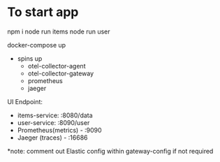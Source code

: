 # To start app

npm i
node run items
node run user

docker-compose up
- spins up
    - otel-collector-agent
    - otel-collector-gateway
    - prometheus
    - jaeger

UI Endpoint:
- items-service: :8080/data
- user-service: :8090/user
- Prometheus(metrics) - :9090
- Jaeger (traces) - :16686

*note: comment out Elastic config within gateway-config if not required
